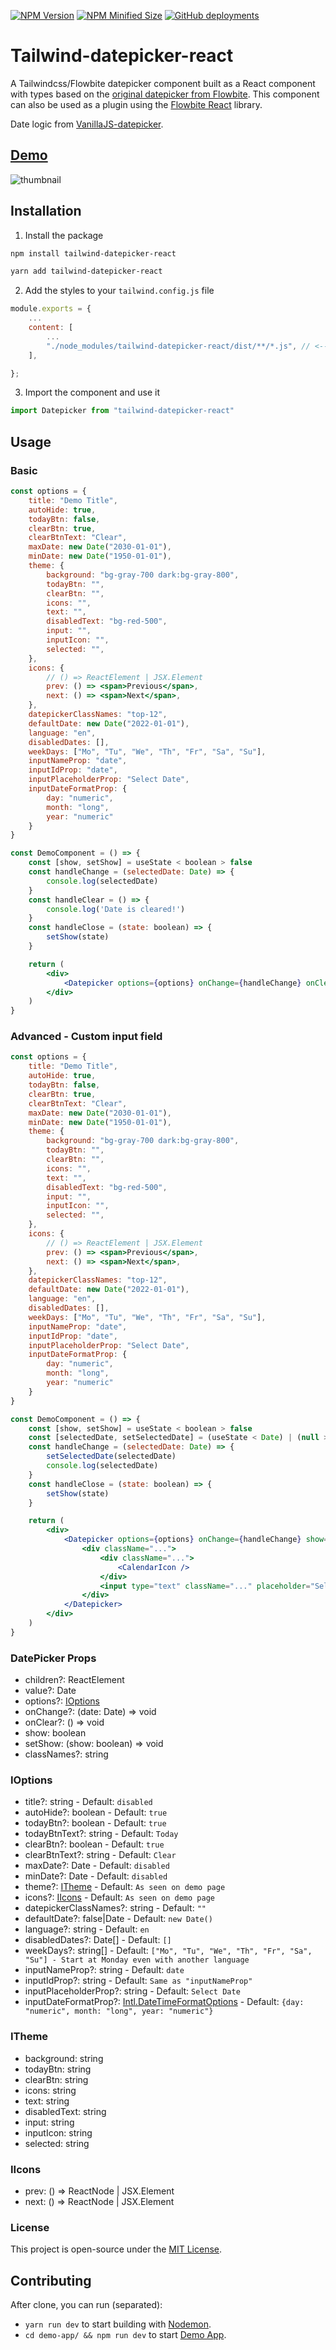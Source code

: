 [![NPM Version](https://img.shields.io/npm/v/tailwind-datepicker-react?color=green)](https://www.npmjs.com/package/tailwind-datepicker-react)
[![NPM Minified Size](https://img.shields.io/bundlephobia/min/tailwind-datepicker-react)](https://www.npmjs.com/package/tailwind-datepicker-react)
[![GitHub deployments](https://img.shields.io/github/deployments/OMikkel/tailwind-datepicker-react/github-pages?label=Demo%20Website%20Deployment)](https://omikkel.github.io/tailwind-datepicker-react/)

# Tailwind-datepicker-react

A Tailwindcss/Flowbite datepicker component built as a React component with types based on the [original datepicker from Flowbite](https://flowbite.com/docs/plugins/datepicker/). This component can also be used as a plugin using the [Flowbite React](https://github.com/themesberg/flowbite-react) library.

Date logic from [VanillaJS-datepicker](https://github.com/mymth/vanillajs-datepicker).

## [Demo](https://omikkel.github.io/tailwind-datepicker-react/)

![thumbnail](https://i.imgur.com/k6gVad8.png)

## Installation

1. Install the package

```bash
npm install tailwind-datepicker-react
```

```bash
yarn add tailwind-datepicker-react
```

2. Add the styles to your `tailwind.config.js` file

```js
module.exports = {
    ...
    content: [
        ...
        "./node_modules/tailwind-datepicker-react/dist/**/*.js", // <--- Add this line
    ],

};

```

3. Import the component and use it

```js
import Datepicker from "tailwind-datepicker-react"
```

## Usage

### Basic

```jsx
const options = {
	title: "Demo Title",
	autoHide: true,
	todayBtn: false,
	clearBtn: true,
	clearBtnText: "Clear",
	maxDate: new Date("2030-01-01"),
	minDate: new Date("1950-01-01"),
	theme: {
		background: "bg-gray-700 dark:bg-gray-800",
		todayBtn: "",
		clearBtn: "",
		icons: "",
		text: "",
		disabledText: "bg-red-500",
		input: "",
		inputIcon: "",
		selected: "",
	},
	icons: {
		// () => ReactElement | JSX.Element
		prev: () => <span>Previous</span>,
		next: () => <span>Next</span>,
	},
	datepickerClassNames: "top-12",
	defaultDate: new Date("2022-01-01"),
	language: "en",
	disabledDates: [],
	weekDays: ["Mo", "Tu", "We", "Th", "Fr", "Sa", "Su"],
	inputNameProp: "date",
	inputIdProp: "date",
	inputPlaceholderProp: "Select Date",
	inputDateFormatProp: {
		day: "numeric",
		month: "long",
		year: "numeric"
	}
}

const DemoComponent = () => {
	const [show, setShow] = useState < boolean > false
	const handleChange = (selectedDate: Date) => {
		console.log(selectedDate)
	}
	const handleClear = () => {
		console.log('Date is cleared!')
	}
	const handleClose = (state: boolean) => {
		setShow(state)
	}

	return (
		<div>
			<Datepicker options={options} onChange={handleChange} onClear={handleClear} show={show} setShow={handleClose} />
		</div>
	)
}
```

### Advanced - Custom input field

```jsx
const options = {
	title: "Demo Title",
	autoHide: true,
	todayBtn: false,
	clearBtn: true,
	clearBtnText: "Clear",
	maxDate: new Date("2030-01-01"),
	minDate: new Date("1950-01-01"),
	theme: {
		background: "bg-gray-700 dark:bg-gray-800",
		todayBtn: "",
		clearBtn: "",
		icons: "",
		text: "",
		disabledText: "bg-red-500",
		input: "",
		inputIcon: "",
		selected: "",
	},
	icons: {
		// () => ReactElement | JSX.Element
		prev: () => <span>Previous</span>,
		next: () => <span>Next</span>,
	},
	datepickerClassNames: "top-12",
	defaultDate: new Date("2022-01-01"),
	language: "en",
	disabledDates: [],
	weekDays: ["Mo", "Tu", "We", "Th", "Fr", "Sa", "Su"],
	inputNameProp: "date",
	inputIdProp: "date",
	inputPlaceholderProp: "Select Date",
	inputDateFormatProp: {
		day: "numeric",
		month: "long",
		year: "numeric"
	}
}

const DemoComponent = () => {
	const [show, setShow] = useState < boolean > false
	const [selectedDate, setSelectedDate] = (useState < Date) | (null > null)
	const handleChange = (selectedDate: Date) => {
		setSelectedDate(selectedDate)
		console.log(selectedDate)
	}
	const handleClose = (state: boolean) => {
		setShow(state)
	}

	return (
		<div>
			<Datepicker options={options} onChange={handleChange} show={show} setShow={handleClose}>
				<div className="...">
					<div className="...">
						<CalendarIcon />
					</div>
					<input type="text" className="..." placeholder="Select Date" value={selectedDate} onFocus={() => setShow(true)} readOnly />
				</div>
			</Datepicker>
		</div>
	)
}
```

### DatePicker Props

- children?: ReactElement
- value?: Date
- options?: [IOptions](###IOptions)
- onChange?: (date: Date) => void
- onClear?: () => void
- show: boolean
- setShow: (show: boolean) => void
- classNames?: string

### IOptions

- title?: string - Default: `disabled`
- autoHide?: boolean - Default: `true`
- todayBtn?: boolean - Default: `true`
- todayBtnText?: string - Default: `Today`
- clearBtn?: boolean - Default: `true`
- clearBtnText?: string - Default: `Clear`
- maxDate?: Date - Default: `disabled`
- minDate?: Date - Default: `disabled`
- theme?: [ITheme](###ITheme) - Default: `As seen on demo page`
- icons?: [IIcons](###IIcons) - Default: `As seen on demo page`
- datepickerClassNames?: string - Default: `""`
- defaultDate?: false|Date - Default: `new Date()`
- language?: string - Default: `en`
- disabledDates?: Date[] - Default: `[]`
- weekDays?: string[] - Default: `["Mo", "Tu", "We", "Th", "Fr", "Sa", "Su"] - Start at Monday even with another language`
- inputNameProp?: string - Default: `date`
- inputIdProp?: string - Default: `Same as "inputNameProp"`
- inputPlaceholderProp?: string - Default: `Select Date`
- inputDateFormatProp?: [Intl.DateTimeFormatOptions](https://devhints.io/wip/intl-datetime) - Default: `{day: "numeric", month: "long", year: "numeric"}`

### ITheme

- background: string
- todayBtn: string
- clearBtn: string
- icons: string
- text: string
- disabledText: string
- input: string
- inputIcon: string
- selected: string

### IIcons

- prev: () => ReactNode | JSX.Element
- next: () => ReactNode | JSX.Element

### License

This project is open-source under the [MIT License](https://github.com/OMikkel/tailwind-datepicker-react/blob/master/LICENSE.md).

## Contributing

After clone, you can run (separated):

* `yarn run dev` to start building with [Nodemon](https://github.com/remy/nodemon).
* `cd demo-app/ && npm run dev` to start [Demo App](http://localhost:3000/).
